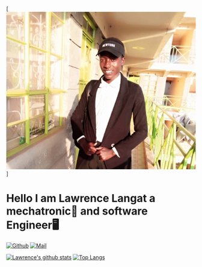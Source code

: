 [![My Profile](me.jpg?raw=true "My Profile")]
# Hello I am Lawrence Langat a mechatronic🤖 and software Engineer🖥️ 
[![Github](https://img.shields.io/github/followers/LawrenceEgr?label=Follow&style=social)](https://github.com/lawrenceegr)
[![Mail](https://img.shields.io/badge/-LawrenceEgr-gray?style=flat-square&logo=gmail&logoColor=red&link=)](mailto:lawrencelangatmi@gmail.com)


[![Lawrence's github stats](https://github-readme-stats.vercel.app/api?username=LawrenceEgr&show_icons=true&count_private=true&theme=tokyonight)](https://github.com/anuraghazra/github-readme-stats) 
[![Top Langs](https://github-readme-stats.vercel.app/api/top-langs/?username=LawrenceEgr&langs_count=6&layout=compact)](https://github.com/anuraghazra/github-readme-stats) 
